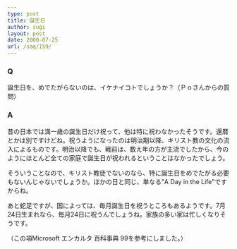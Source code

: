 ```yaml
---
type: post
title: 誕生日
author: sugi
layout: post
date: 2000-07-25
url: /saq/159/
---
```

### Q 

誕生日を、めでたがらないのは、イケナイコトでしょうか？（Ｐｏさんからの質問）

### A 

昔の日本では満一歳の誕生日だけ祝って、他は特に祝わなかったそうです。還暦とかは別ですけどね。祝うようになったのは明治期以降、キリスト教の文化の流入によるものです。明治以降でも、戦前は、数え年の方が主流でしたから、今のようにほとんど全ての家庭で誕生日が祝われるということはなかったでしょう。

そういうことなので、キリスト教徒でないのなら、特に誕生日をめでたがる必要もないんじゃないでしょうか。ほかの日と同じ、単なる"A Day in the Life"ですからね。

あと蛇足ですが、国によっては、毎月誕生日を祝うところもあるようです。7月24日生まれなら、毎月24日に祝うんでしょうね。家族の多い家は忙しくなりそうです。

（この項Microsoft エンカルタ 百科事典 99を参考にしました。）
